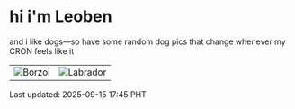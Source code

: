 # hi i'm Leoben

and i like dogs—so have some random dog pics that change whenever my CRON feels like it

|  |  |
|--------|----------|
| ![Borzoi](https://random-dog-vercel.vercel.app/api/random-borzoi?v=1757929525) | ![Labrador](https://random-dog-vercel.vercel.app/api/random-labrador?v=1757929525) |

Last updated: 2025-09-15 17:45 PHT
